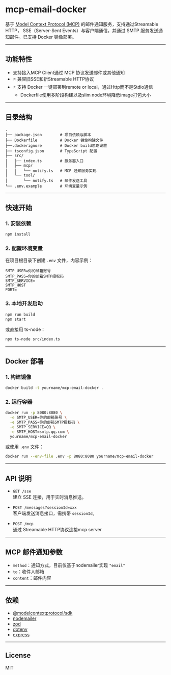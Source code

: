 # mcp-email-docker

基于 [Model Context Protocol (MCP)](https://github.com/modelcontext/modelcontextprotocol) 的邮件通知服务，支持通过Streamable HTTP， SSE（Server-Sent Events）与客户端通信，并通过 SMTP 服务发送通知邮件。已支持 Docker 镜像部署。

---

## 功能特性

- 支持接入MCP Client通过 MCP 协议发送邮件或其他通知
- ⭐️ 兼容旧SSE和新Streamable HTTP协议
- ⭐️ 支持 Docker 一键部署到remote or local，通过Http而不是Stdio通信
  - Dockerfile使用多阶段构建以及slim node环境降低image打包大小

---

## 目录结构

```
.
├── package.json        # 项目依赖与脚本
├── Dockerfile          # Docker 镜像构建文件
├──.dockerignore        # Docker build忽略设置
├── tsconfig.json       # TypeScript 配置
├── src/
│   ├── index.ts        # 服务器入口
│   ├── mcp/
│   │   └── notify.ts   # MCP 通知服务实现
│   └── tool/
│       └── notify.ts   # 邮件发送工具
└── .env.example        # 环境变量示例
```

---

## 快速开始

### 1. 安装依赖

```sh
npm install
```

### 2. 配置环境变量

在项目根目录下创建 `.env` 文件，内容示例：

```
SMTP_USER=你的邮箱账号
SMTP_PASS=你的邮箱SMTP授权码
SMTP_SERVICE=
SMTP_HOST
PORT=
```

### 3. 本地开发启动

```sh
npm run build
npm start
```

或直接用 ts-node：

```sh
npx ts-node src/index.ts
```

---

## Docker 部署

### 1. 构建镜像

```sh
docker build -t yourname/mcp-email-docker .
```

### 2. 运行容器

```sh
docker run -p 8080:8080 \
  -e SMTP_USER=你的邮箱账号 \
  -e SMTP_PASS=你的邮箱SMTP授权码 \
  -e SMTP_SERVICE=QQ \
  -e SMTP_HOST=smtp.qq.com \
  yourname/mcp-email-docker
```

或使用 `.env` 文件：

```sh
docker run --env-file .env -p 8080:8080 yourname/mcp-email-docker
```

---
## API 说明

- `GET /sse`  
  建立 SSE 连接，用于实时消息推送。

- `POST /messages?sessionId=xxx`  
  客户端发送消息接口，需携带 `sessionId`。

- `POST /mcp`  
  通过 Streamable HTTP协议连接mcp server

---

## MCP 邮件通知参数

- `method`：通知方式，目前仅基于nodemailer实现 `"email"`
- `to`：收件人邮箱
- `content`：邮件内容

---

## 依赖

- [@modelcontextprotocol/sdk](https://www.npmjs.com/package/@modelcontextprotocol/sdk)
- [nodemailer](https://nodemailer.com/about/)
- [zod](https://zod.dev/)
- [dotenv](https://github.com/motdotla/dotenv)
- [express](https://expressjs.com/)

---

## License

MIT
